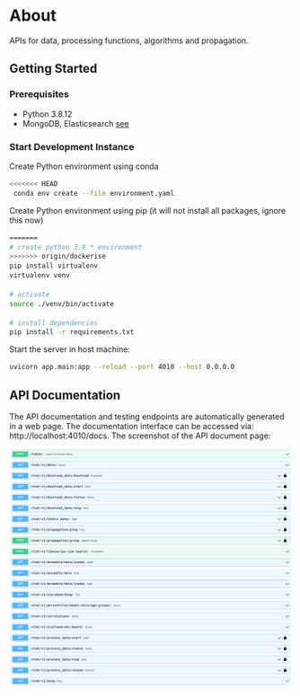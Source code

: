# About

APIs for data, processing functions, algorithms and propagation.

## Getting Started

### Prerequisites

- Python 3.8.12
- MongoDB, Elasticsearch [see](../README.md)

### Start Development Instance

Create Python environment using conda

```bash
<<<<<<< HEAD
 conda env create --file environment.yaml
```

Create Python environment using pip (it will not install all packages, ignore this now)
```bash
=======
# create python 3.9.* environment
>>>>>>> origin/dockerise
pip install virtualenv
virtualenv venv

# activate
source ./venv/bin/activate

# install dependencies
pip install -r requirements.txt
```

Start the server in host machine:

```bash
uvicorn app.main:app --reload --port 4010 --host 0.0.0.0
```

## API Documentation

The API documentation and testing endpoints are automatically generated in a web page. The documentation interface can be accessed via: http://localhost:4010/docs. The screenshot of the API document page:

![The screenshot of the API document page:](./docs/apis.png)
